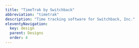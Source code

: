 ```yaml
---
title: "TimeTrak by Switchback"
abbreviation: "timetrak"
description: "Time tracking software for Switchback, Inc."
eleventyNavigation:
  key: design
  parent: Designs
  order: 4
---
```

